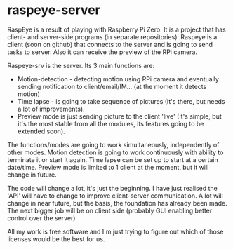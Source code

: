# raspeye-server

RaspEye is a result of playing with Raspberry Pi Zero. It is a project that has client- and server-side programs (in separate repositories).
Raspeye is a client (soon on github) that connects to the server and is going to send tasks to server. Also it can receive the preview of the RPi camera.

Raspeye-srv is the server. Its 3 main functions are:
- Motion-detection - detecting motion using RPi camera and eventually sending notification to client/email/IM... (at the moment it detects motion)
- Time lapse - is going to take sequence of pictures (It's there, but needs a lot of improvements).
- Preview mode is just sending picture to the client 'live' (It's simple, but it's the most stable from all the modules, its features going to be extended soon).

The functions/modes are going to work simultaneously, independently of other modes.
Motion detection is going to work continuously with ability to terminate it or start it again.
Time lapse can be set up to start at a certain date/time.
Preview mode is limited to 1 client at the moment, but it will change in future.

The code will change a lot, it's just the beginning.
I have just realised the 'API' will have to change to improve client-server communication.
A lot will change in near future, but the basis, the foundation has already been made.
The next bigger job will be on client side (probably GUI enabling better control over the server)

All my work is free software and I'm just trying to figure out which of those licenses would be the best for us.